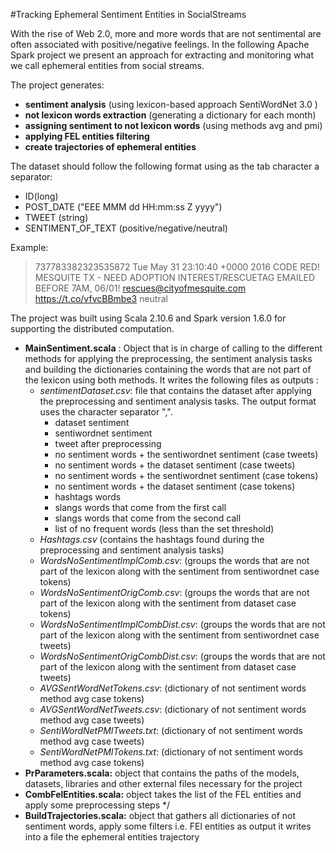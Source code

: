 #Tracking Ephemeral Sentiment Entities in SocialStreams

With the rise of Web 2.0,  more and more words that are not sentimental are often
associated with positive/negative feelings. In the following Apache Spark project we present an approach 
for extracting and monitoring what we call ephemeral entities from social streams.

The project generates: 
- **sentiment analysis** (using lexicon-based approach SentiWordNet 3.0 )
- **not lexicon words extraction** (generating a dictionary for each month)
- **assigning sentiment to not lexicon words** (using methods avg and pmi)
- **applying FEL entities filtering** 
- **create trajectories of ephemeral entities**

The dataset should follow the following format using as the tab character a separator:
- ID(long)
- POST_DATE ("EEE MMM dd HH:mm:ss Z yyyy")
- TWEET (string)
- SENTIMENT_OF_TEXT (positive/negative/neutral)

Example:
> 737783382323535872      Tue May 31 23:10:40 +0000 2016  CODE RED! MESQUITE TX - NEED ADOPTION INTEREST/RESCUETAG EMAILED BEFORE 7AM, 06/01! rescues@cityofmesquite.com https://t.co/vfvcBBmbe3       neutral

The project was built using Scala 2.10.6 and Spark version 1.6.0 for supporting the distributed computation. 

- **MainSentiment.scala** : Object that is in charge of calling to the different methods for applying the preprocessing, the sentiment analysis tasks and building the dictionaries containing the words that are not
part of the lexicon using both methods. 
It writes the following files as outputs :
    * *sentimentDataset.csv*: file that contains the dataset after applying the preprocessing and sentiment analysis tasks. The output format
uses the character separator ",".	
      * dataset sentiment
      * sentiwordnet sentiment
      * tweet after preprocessing
      * no sentiment words + the sentiwordnet sentiment (case tweets)
      * no sentiment words + the dataset sentiment (case tweets)
      * no sentiment words + the sentiwordnet sentiment (case tokens)
      * no sentiment words + the dataset sentiment (case tokens)
      * hashtags words
      * slangs words that come from the first call
      * slangs words that come from the second call
      * list of no frequent words (less than the set threshold) 
   * *Hashtags.csv* (contains the hashtags found during the preprocessing and sentiment analysis tasks)
   * *WordsNoSentimentImplComb.csv*: (groups the words that are not part of the lexicon along with the sentiment from sentiwordnet case tokens)
   * *WordsNoSentimentOrigComb.csv*: (groups the words that are not part of the lexicon along with the sentiment from dataset case tokens)
   * *WordsNoSentimentImplCombDist.csv*: (groups the words that are not part of the lexicon along with the sentiment from sentiwordnet case tweets)
   * *WordsNoSentimentOrigCombDist.csv*: (groups the words that are not part of the lexicon along with the sentiment from dataset case tweets)
   * *AVGSentWordNetTokens.csv*: (dictionary of not sentiment words method avg case tokens)
   * *AVGSentWordNetTweets.csv*: (dictionary of not sentiment words method avg case tweets)
   * *SentiWordNetPMITweets.txt*: (dictionary of not sentiment words method avg case tweets)
   * *SentiWordNetPMITokens.txt*: (dictionary of not sentiment words method avg case tokens)
- **PrParameters.scala:** object that contains the paths of the  models, datasets, libraries and other external files necessary for the project
- **CombFelEntities.scala:** object takes the list of the FEL entities and apply some preprocessing steps */
- **BuildTrajectories.scala:** object that gathers all dictionaries of not sentiment words, apply some filters i.e. FEl entities as output it writes into a file the ephemeral entities trajectory

 
